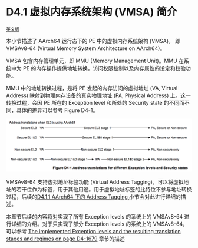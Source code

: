 
# D4.1 虚拟内存系统架构 (VMSA) 简介

[`英文版`](../../en/chapter_d4/d41_about_the_virtual_memory_system_architecture_v_.html)

本小节描述了 AArch64 运行态下的 PE 中的虚拟内存系统架构 (VMSA)，
即 VMSAv8-64 (Virtual Memory System Architecture on AArch64)。

VMSA 包含内存管理单元，即 MMU (Memory Management Unit)。MMU 在系统中为 PE 的内存操作提供地址转换，访问权限控制以及内存属性的设定和校验功能。

MMU 中的地址转换过程，是将 PE 发起的内存访问的虚拟地址 (VA, Virtual Address)
映射到物理内存设备的真实物理地址 (PA, Physical Address) 上。这一转换过程，会因 PE 所在的 Exception level 和所处的 Security state 的不同而不同，具体的差异可以参考 Figure D4-1。

![](figure_d4_1.png)

VMSAv8-64 支持虚拟地址标签功能 (Virtual Address Tagging)，可以将虚拟地址的若干位作为标签，用于其他用途。用于虚拟地址标签的比特位不参与地址转换过程，后续的[D4.1.1 AArch64 下的 Address Tagging ](d41_1_address_tagging_in_aarch64_state.md)小节会对此进行详细的描述。

本章节后续的内容将对实现了所有 Exception levels 的系统上的 VMSAv8-64 进行详细的介绍。对于只实现了部分 Exception levels 的系统上的 VMSAv8-64，可以参考
[The implemented Exception levels and the resulting translation stages and regimes on page D4-1679](todo.md) 
章节的描述
